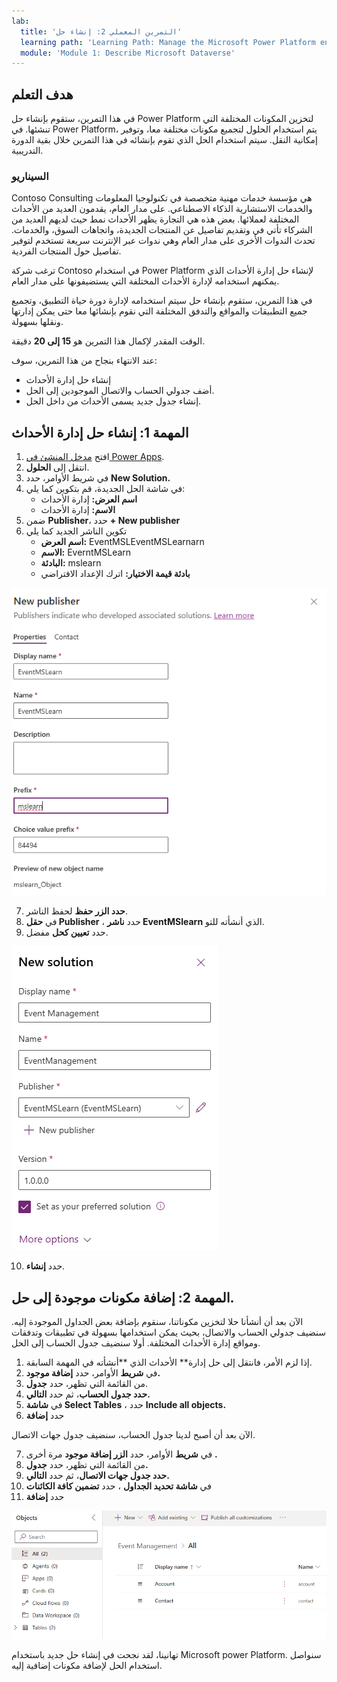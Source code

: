 ```yaml
---
lab:
  title: 'التمرين المعملي 2: إنشاء حل'
  learning path: 'Learning Path: Manage the Microsoft Power Platform environment'
  module: 'Module 1: Describe Microsoft Dataverse'
---
```


## هدف التعلم

في هذا التمرين، ستقوم بإنشاء حل Power Platform لتخزين المكونات المختلفة التي تنشئها. في Power Platform، يتم استخدام الحلول لتجميع مكونات مختلفة معا، وتوفير إمكانية النقل. سيتم استخدام الحل الذي تقوم بإنشائه في هذا التمرين خلال بقية الدورة التدريبية.

### السيناريو

Contoso Consulting هي مؤسسة خدمات مهنية متخصصة في تكنولوجيا المعلومات والخدمات الاستشارية الذكاء الاصطناعي. على مدار العام، يقدمون العديد من الأحداث المختلفة لعملائها. بعض هذه هي التجارة يظهر الأحداث نمط حيث لديهم العديد من الشركاء تأتي في وتقديم تفاصيل عن المنتجات الجديدة، واتجاهات السوق، والخدمات. تحدث الندوات الأخرى على مدار العام وهي ندوات عبر الإنترنت سريعة تستخدم لتوفير تفاصيل حول المنتجات الفردية.

ترغب شركة Contoso في استخدام Power Platform لإنشاء حل إدارة الأحداث الذي يمكنهم استخدامه لإدارة الأحداث المختلفة التي يستضيفونها على مدار العام.

في هذا التمرين، ستقوم بإنشاء حل سيتم استخدامه لإدارة دورة حياة التطبيق، وتجميع جميع التطبيقات والمواقع والتدفق المختلفة التي نقوم بإنشائها معا حتى يمكن إدارتها ونقلها بسهولة.

الوقت المقدر لإكمال هذا التمرين هو **15 إلى 20** دقيقة.

عند الانتهاء بنجاح من هذا التمرين، سوف:

- إنشاء حل إدارة الأحداث
- أضف جدولي الحساب والاتصال الموجودين إلى الحل.
- إنشاء جدول جديد يسمى الأحداث من داخل الحل.

## المهمة 1: إنشاء حل إدارة الأحداث

1.  افتح [مدخل المنشئ في Power Apps](https://make.powerapps.com).
2.  انتقل إلى **الحلول**.
3.  في شريط الأوامر، حدد **New Solution.**
4.  في شاشة الحل الجديدة، قم بتكوين كما يلي:
    - **اسم العرض:** إدارة الأحداث
    - **الاسم:** إدارة الأحداث
5.  ضمن **Publisher**، حدد **+ New publisher**
6.  تكوين الناشر الجديد كما يلي
    - **اسم العرض:** EventMSLEventMSLearnarn
    - **الاسم:** EverntMSLearn
    - **البادئة:** mslearn
    - **بادئة قيمة الاختيار:** اترك الإعداد الافتراضي

![لقطة شاشة لشاشة إنشاء ناشر جديد.](media/61fa62c324d424f7c73c8291a0724130.png)

7.  **حدد الزر حفظ** لحفظ الناشر.
8.  في **حقل Publisher** ، حدد **ناشر EventMSlearn** الذي أنشأته للتو.
9.  حدد **تعيين كحل** مفضل.

![لقطة شاشة للحل المكتمل](media/f968526926661bfa401f10742e6f376f.png)

10.  حدد **إنشاء**.

## المهمة 2: إضافة مكونات موجودة إلى حل.

الآن بعد أن أنشأنا حلا لتخزين مكوناتنا، سنقوم بإضافة بعض الجداول الموجودة إليه. سنضيف جدولي الحساب والاتصال، بحيث يمكن استخدامها بسهولة في تطبيقات وتدفقات ومواقع إدارة الأحداث المختلفة. أولا سنضيف جدول الحساب إلى الحل.

1.  إذا لزم الأمر، فانتقل إلى حل إدارة** الأحداث الذي **أنشأته في المهمة السابقة.
2.  في **شريط** الأوامر، حدد **إضافة موجود.**
3.  من القائمة التي تظهر، حدد **جدول**.
4.  **حدد جدول الحساب**، ثم حدد **التالي.**
5.  في **شاشة Select Tables** ، حدد **Include all objects.**
6.  حدد **إضافة**

الآن بعد أن أصبح لدينا جدول الحساب، سنضيف جدول جهات الاتصال.

7.  في **شريط** الأوامر، حدد **الزر إضافة موجود** مرة أخرى **.**
8.  من القائمة التي تظهر، حدد **جدول.**
9.  **حدد جدول جهات الاتصال**، ثم حدد **التالي.**
10.  في **شاشة تحديد الجداول** ، حدد **تضمين كافة الكائنات**
11.  حدد **إضافة**

![لقطة شاشة تعرض جدولي الحساب والاتصال في الحل.](media/a53817e242fca7371765583d9e565c36.png)

تهانينا، لقد نجحت في إنشاء حل جديد باستخدام Microsoft power Platform. سنواصل استخدام الحل لإضافة مكونات إضافية إليه.
